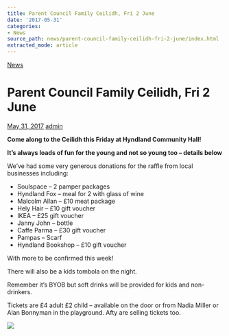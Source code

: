```yaml
---
title: Parent Council Family Ceilidh, Fri 2 June
date: '2017-05-31'
categories:
- News
source_path: news/parent-council-family-ceilidh-fri-2-june/index.html
extracted_mode: article
---
```

[News](category/news/)

# Parent Council Family Ceilidh, Fri 2 June

[May 31, 2017](news/parent-council-family-ceilidh-fri-2-june/) [admin](author/admin/)

**Come along to the Ceilidh this Friday at Hyndland Community Hall!**

**It’s always loads of fun for the young and not so young too – details below**

We’ve had some very generous donations for the raffle from local businesses including:

- Soulspace – 2 pamper packages
- Hyndland Fox – meal for 2 with glass of wine
- Malcolm Allan – £10 meat package
- Hely Hair – £10 gift voucher
- IKEA – £25 gift voucher
- Janny John – bottle
- Caffe Parma – £30 gift voucher
- Pampas – Scarf
- Hyndland Bookshop – £10 gift voucher

With more to be confirmed this week!

There will also be a kids tombola on the night.

Remember it’s BYOB but soft drinks will be provided for kids and non-drinkers.

Tickets are £4 adult £2 child – available on the door or from Nadia Miller or Alan Bonnyman in the playground. Afty are selling tickets too.

[![](/assets/images/2017/05/unnamed-1.jpg)](/assets/images/2017/05/unnamed-1.jpg)
